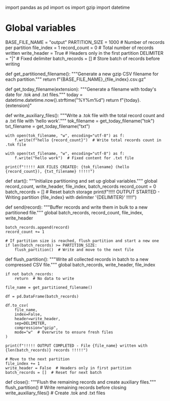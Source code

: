 import pandas as pd
import os
import gzip
import datetime

# Global variables
BASE_FILE_NAME = "output"
PARTITION_SIZE = 1000  # Number of records per partition
file_index = 1
record_count = 0  # Total number of records written
write_header = True  # Headers only in the first partition
DELIMITER = "|"  # Fixed delimiter
batch_records = []  # Store batch of records before writing

def get_partitioned_filename():
    """Generate a new gzip CSV filename for each partition."""
    return f"{BASE_FILE_NAME}_{file_index}.csv.gz"

def get_today_filename(extension):
    """Generate a filename with today's date for .tok and .txt files."""
    today = datetime.datetime.now().strftime("%Y%m%d")
    return f"{today}.{extension}"

def write_auxiliary_files():
    """Write a .tok file with the total record count and a .txt file with 'hello work'."""
    tok_filename = get_today_filename("tok")
    txt_filename = get_today_filename("txt")

    with open(tok_filename, "w", encoding="utf-8") as f:
        f.write(f"hello {record_count}")  # Write total records count in .tok file

    with open(txt_filename, "w", encoding="utf-8") as f:
        f.write("hello work")  # Fixed content for .txt file

    print(f"!!!!! AUX FILES CREATED: {tok_filename} (hello {record_count}), {txt_filename} !!!!!")

def start():
    """Initialize partitioning and set up global variables."""
    global record_count, write_header, file_index, batch_records
    record_count = 0
    batch_records = []  # Reset batch storage
    print(f"!!!!! OUTPUT STARTED - Writing partition {file_index} with delimiter '{DELIMITER}' !!!!!")

def send(record):
    """Buffer records and write them in bulk to a new partitioned file."""
    global batch_records, record_count, file_index, write_header

    batch_records.append(record)
    record_count += 1

    # If partition size is reached, flush partition and start a new one
    if len(batch_records) >= PARTITION_SIZE:
        flush_partition()  # Write and move to the next file

def flush_partition():
    """Write all collected records in batch to a new compressed CSV file."""
    global batch_records, write_header, file_index

    if not batch_records:
        return  # No data to write

    file_name = get_partitioned_filename()

    df = pd.DataFrame(batch_records)

    df.to_csv(
        file_name,
        index=False,
        header=write_header,
        sep=DELIMITER,
        compression="gzip",
        mode="w"  # Overwrite to ensure fresh files
    )

    print(f"!!!!! OUTPUT COMPLETED - File {file_name} written with {len(batch_records)} records !!!!!")

    # Move to the next partition
    file_index += 1
    write_header = False  # Headers only in first partition
    batch_records = []  # Reset for next batch

def close():
    """Flush the remaining records and create auxiliary files."""
    flush_partition()  # Write remaining records before closing
    write_auxiliary_files()  # Create .tok and .txt files

